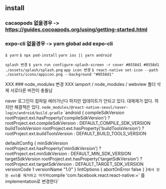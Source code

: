 ## install

### cacaopods 없을경우 -> https://guides.cocoapods.org/using/getting-started.html
### expo-cli 없을경우 -> yarn global add expo-cli

`$ yarn`
`$ npx pod-install`
`yarn ios || yarn android`

`splash 변경`
`$ yarn run configure-splash-screen -r cover #0558d1 #0558d1 ./assets/splash/splash.png`
`app icon 변경`
`$ react-native set-icon --path ./assets/icons/appicon.png --background "#0558d1"`

XXX ### node_modules 변경 XXX
iamport / node_modules / webview 폴더 삭제
서로다른 버전이 충돌남

naver 로그인이 컴파일 에러가난다 하지만 업데이트가 안되고 있다. 대체제가 없다. 하지만 해결책은 있다.
`node_modules/@react-native-seoul/naver-login/android/build.gradle`
`android {
  compileSdkVersion rootProject.ext.hasProperty('compileSdkVersion') ? rootProject.ext.compileSdkVersion : DEFAULT_COMPILE_SDK_VERSION
  buildToolsVersion rootProject.ext.hasProperty('buildToolsVersion') ? rootProject.ext.buildToolsVersion : DEFAULT_BUILD_TOOLS_VERSION

  defaultConfig {
    minSdkVersion rootProject.ext.hasProperty('minSdkVersion') ? rootProject.ext.minSdkVersion : DEFAULT_MIN_SDK_VERSION
    targetSdkVersion rootProject.ext.hasProperty('targetSdkVersion') ? rootProject.ext.targetSdkVersion : DEFAULT_TARGET_SDK_VERSION
    versionCode 1
    versionName "1.0"
  }
  lintOptions {
    abortOnError false
  }
}`
에서 모든 ext를 제거하고 마지막
`compile 'com.facebook.react:react-native:+' 를 implementation로 변경한다`